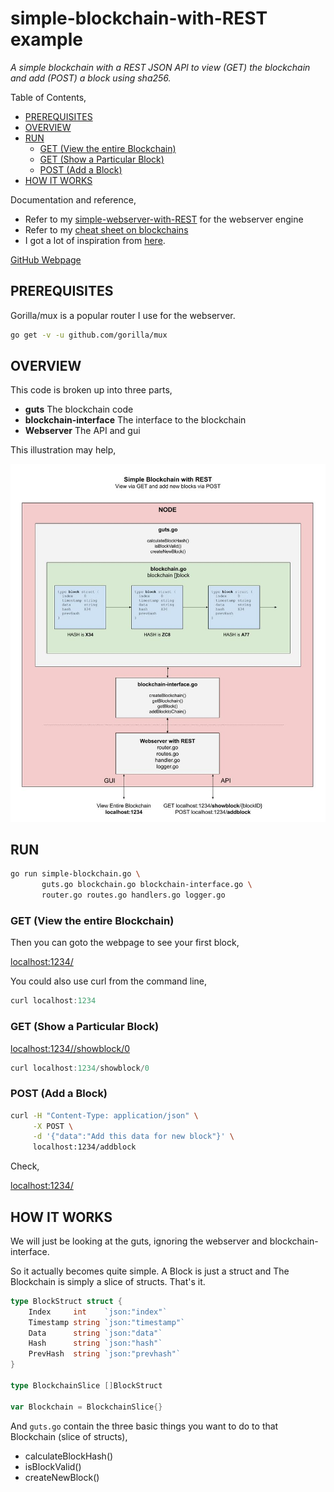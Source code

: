 # simple-blockchain-with-REST example

_A simple blockchain with a REST JSON API to view (GET) the blockchain
and add (POST) a block using sha256._

Table of Contents,

* [PREREQUISITES](https://github.com/JeffDeCola/my-go-examples/tree/master/blockchain/simple-blockchain-with-REST#prerequisites)
* [OVERVIEW](https://github.com/JeffDeCola/my-go-examples/tree/master/blockchain/simple-blockchain-with-REST#overview)
* [RUN](https://github.com/JeffDeCola/my-go-examples/tree/master/blockchain/simple-blockchain-with-REST#run)
  * [GET (View the entire Blockchain)](https://github.com/JeffDeCola/my-go-examples/tree/master/blockchain/simple-blockchain-with-REST#get-view-the-entire-blockchain)
  * [GET (Show a Particular Block)](https://github.com/JeffDeCola/my-go-examples/tree/master/blockchain/simple-blockchain-with-REST#get-show-a-particular-block)
  * [POST (Add a Block)](https://github.com/JeffDeCola/my-go-examples/tree/master/blockchain/simple-blockchain-with-REST#post-add-a-block)
* [HOW IT WORKS](https://github.com/JeffDeCola/my-go-examples/tree/master/blockchain/simple-blockchain-with-REST#how-it-works)

Documentation and reference,

* Refer to my
  [simple-webserver-with-REST](https://github.com/JeffDeCola/my-go-examples/tree/master/api/simple-webserver-with-REST)
  for the webserver engine
* Refer to my
  [cheat sheet on blockchains](https://github.com/JeffDeCola/my-cheat-sheets/tree/master/software/development/software-architectures/blockchain/blockchain-cheat-sheet)
* I got a lot of inspiration from
  [here](https://github.com/mycoralhealth/blockchain-tutorial/blob/master/main.go).

[GitHub Webpage](https://jeffdecola.github.io/my-go-examples/)

## PREREQUISITES

Gorilla/mux is a popular router I use for the webserver.

```bash
go get -v -u github.com/gorilla/mux
```

## OVERVIEW

This code is broken up into three parts,

* **guts** The blockchain code
* **blockchain-interface** The interface to the blockchain
* **Webserver** The API and gui

This illustration may help,

![IMAGE - simple-blockchain-with-REST - IMAGE](https://github.com/JeffDeCola/my-go-examples/blob/master/docs/pics/simple-blockchain-with-REST.jpg)

## RUN

```bash
go run simple-blockchain.go \
       guts.go blockchain.go blockchain-interface.go \
       router.go routes.go handlers.go logger.go
```

### GET (View the entire Blockchain)

Then you can goto the webpage to see your first block,

[localhost:1234/](http://localhost:1234/)

You could also use curl from the command line,

```go
curl localhost:1234
```

### GET (Show a Particular Block)

[localhost:1234//showblock/0](http://localhost:1234/showblock/0)

```go
curl localhost:1234/showblock/0
```

### POST (Add a Block)

```bash
curl -H "Content-Type: application/json" \
     -X POST \
     -d '{"data":"Add this data for new block"}' \
     localhost:1234/addblock
```

Check,

[localhost:1234/](http://localhost:1234/)

## HOW IT WORKS

We will just be looking at the guts, ignoring the webserver and blockchain-interface.

So it actually becomes quite simple. A Block is just a struct and The Blockchain
is simply a slice of structs. That's it.

```go
type BlockStruct struct {
    Index     int    `json:"index"`
    Timestamp string `json:"timestamp"`
    Data      string `json:"data"`
    Hash      string `json:"hash"`
    PrevHash  string `json:"prevhash"`
}

type BlockchainSlice []BlockStruct

var Blockchain = BlockchainSlice{}
```

And `guts.go` contain the three basic things you want to do
to that Blockchain (slice of structs),

* calculateBlockHash()
* isBlockValid()
* createNewBlock()
